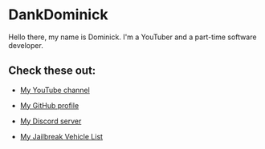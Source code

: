 # DankDominick

Hello there, my name is Dominick. I'm a YouTuber and a part-time software developer.

## Check these out:

- [My YouTube channel](https://www.youtube.com/channel/UC7hofdJFBeauO_kBBlgBWkw)

- [My GitHub profile](https://github.com/DankDominick)

- [My Discord server](https://discord.gg/29he6my)

- [My Jailbreak Vehicle List](https://dankdominick.github.io/jailbreak-vehicles)
